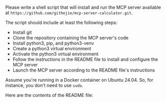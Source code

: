 Please write a shell script that will install and run the MCP server available at `https://github.com/githejie/mcp-server-calculator.git`.

The script should include at least the following steps:
* Install git
* Clone the repository containing the MCP server's code
* Install python3, pip, and python3-venv
* Create a python3 virtual environment
* Activate the python3 virtual environment
* Follow the instructions in the README file to install and configure the MCP server
* Launch the MCP server according to the README file's instructions

Assume you're running in a Docker container on Ubuntu 24.04. So, for instance, you don't need to use `sudo`.

Here are the contents of the README file:

